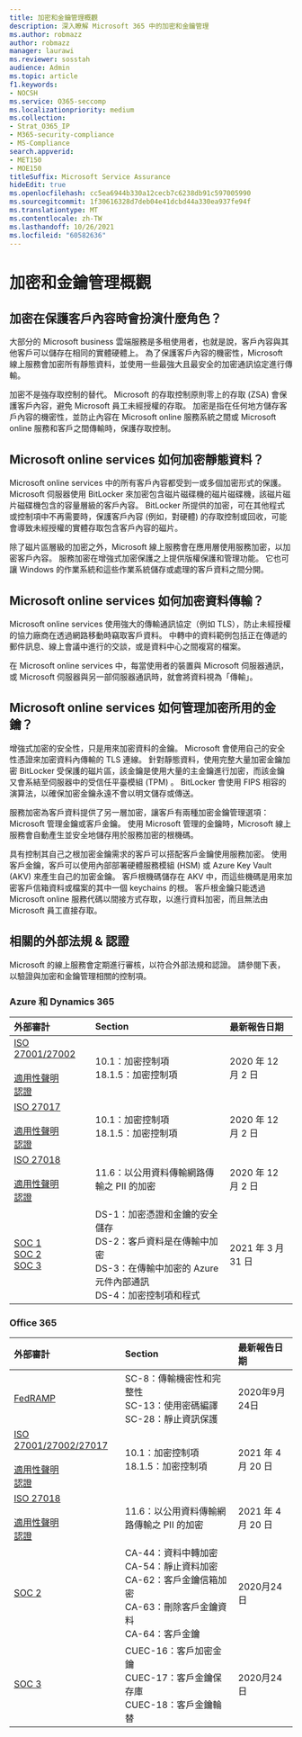 ```yaml
---
title: 加密和金鑰管理概觀
description: 深入瞭解 Microsoft 365 中的加密和金鑰管理
ms.author: robmazz
author: robmazz
manager: laurawi
ms.reviewer: sosstah
audience: Admin
ms.topic: article
f1.keywords:
- NOCSH
ms.service: O365-seccomp
ms.localizationpriority: medium
ms.collection:
- Strat_O365_IP
- M365-security-compliance
- MS-Compliance
search.appverid:
- MET150
- MOE150
titleSuffix: Microsoft Service Assurance
hideEdit: true
ms.openlocfilehash: cc5ea6944b330a12cecb7c6238db91c597005990
ms.sourcegitcommit: 1f30616328d7deb04e41dcbd44a330ea937fe94f
ms.translationtype: MT
ms.contentlocale: zh-TW
ms.lasthandoff: 10/26/2021
ms.locfileid: "60582636"
---
```

# <a name="encryption-and-key-management-overview"></a>加密和金鑰管理概觀

## <a name="what-role-does-encryption-play-in-protecting-customer-content"></a>加密在保護客戶內容時會扮演什麼角色？

大部分的 Microsoft business 雲端服務是多租使用者，也就是說，客戶內容與其他客戶可以儲存在相同的實體硬體上。 為了保護客戶內容的機密性，Microsoft 線上服務會加密所有靜態資料，並使用一些最強大且最安全的加密通訊協定進行傳輸。

加密不是強存取控制的替代。 Microsoft 的存取控制原則零上的存取 (ZSA) 會保護客戶內容，避免 Microsoft 員工未經授權的存取。 加密是指在任何地方儲存客戶內容的機密性，並防止內容在 Microsoft online 服務系統之間或 Microsoft online 服務和客戶之間傳輸時，保護存取控制。

## <a name="how-do-microsoft-online-services-encrypt-data-at-rest"></a>Microsoft online services 如何加密靜態資料？

Microsoft online services 中的所有客戶內容都受到一或多個加密形式的保護。 Microsoft 伺服器使用 BitLocker 來加密包含磁片磁碟機的磁片磁碟機，該磁片磁片磁碟機包含的容量層級的客戶內容。 BitLocker 所提供的加密，可在其他程式或控制項中不再需要時，保護客戶內容 (例如，對硬體) 的存取控制或回收，可能會導致未經授權的實體存取包含客戶內容的磁片。

除了磁片區層級的加密之外，Microsoft 線上服務會在應用層使用服務加密，以加密客戶內容。 服務加密在增強式加密保護之上提供版權保護和管理功能。 它也可讓 Windows 的作業系統和這些作業系統儲存或處理的客戶資料之間分開。

## <a name="how-do-microsoft-online-services-encrypt-data-in-transit"></a>Microsoft online services 如何加密資料傳輸？

Microsoft online services 使用強大的傳輸通訊協定（例如 TLS），防止未經授權的協力廠商在透過網路移動時竊取客戶資料。 中轉中的資料範例包括正在傳遞的郵件訊息、線上會議中進行的交談，或是資料中心之間複寫的檔案。

在 Microsoft online services 中，每當使用者的裝置與 Microsoft 伺服器通訊，或 Microsoft 伺服器與另一部伺服器通訊時，就會將資料視為「傳輸」。

## <a name="how-do-microsoft-online-services-manage-the-keys-used-for-encryption"></a>Microsoft online services 如何管理加密所用的金鑰？

增強式加密的安全性，只是用來加密資料的金鑰。 Microsoft 會使用自己的安全性憑證來加密資料內傳輸的 TLS 連線。 針對靜態資料，使用完整大量加密金鑰加密 BitLocker 受保護的磁片區，該金鑰是使用大量的主金鑰進行加密，而該金鑰又會系結至伺服器中的受信任平臺模組 (TPM) 。 BitLocker 會使用 FIPS 相容的演算法，以確保加密金鑰永遠不會以明文儲存或傳送。

服務加密為客戶資料提供了另一層加密，讓客戶有兩種加密金鑰管理選項： Microsoft 管理金鑰或客戶金鑰。 使用 Microsoft 管理的金鑰時，Microsoft 線上服務會自動產生並安全地儲存用於服務加密的根機碼。

具有控制其自己之根加密金鑰需求的客戶可以搭配客戶金鑰使用服務加密。 使用客戶金鑰，客戶可以使用內部部署硬體服務模組 (HSM) 或 Azure Key Vault (AKV) 來產生自己的加密金鑰。 客戶根機碼儲存在 AKV 中，而這些機碼是用來加密客戶信箱資料或檔案的其中一個 keychains 的根。 客戶根金鑰只能透過 Microsoft online 服務代碼以間接方式存取，以進行資料加密，而且無法由 Microsoft 員工直接存取。

## <a name="related-external-regulations--certifications"></a>相關的外部法規 & 認證

Microsoft 的線上服務會定期進行審核，以符合外部法規和認證。 請參閱下表，以驗證與加密和金鑰管理相關的控制項。

### <a name="azure-and-dynamics-365"></a>Azure 和 Dynamics 365

| **外部審計** | **Section** | **最新報告日期** |
|:--------------------|:------------|:-----------------------|
| [ISO 27001/27002](https://servicetrust.microsoft.com/ViewPage/MSComplianceGuideV3?command=Download&downloadType=Document&downloadId=e9116047-f327-430c-a83f-166b7e561ad6&tab=7027ead0-3d6b-11e9-b9e1-290b1eb4cdeb&docTab=7027ead0-3d6b-11e9-b9e1-290b1eb4cdeb_ISO_Reports) <br><br> [適用性聲明](https://servicetrust.microsoft.com/ViewPage/MSComplianceGuideV3?command=Download&downloadType=Document&downloadId=00af6c3e-7f3e-4e0d-8b0e-79f45ef2cef1&tab=7027ead0-3d6b-11e9-b9e1-290b1eb4cdeb&docTab=7027ead0-3d6b-11e9-b9e1-290b1eb4cdeb_ISO_Reports) <br> [認證](https://servicetrust.microsoft.com/ViewPage/MSComplianceGuideV3?command=Download&downloadType=Document&downloadId=d7af5304-3a31-40e6-9abb-e26352305d41&tab=7027ead0-3d6b-11e9-b9e1-290b1eb4cdeb&docTab=7027ead0-3d6b-11e9-b9e1-290b1eb4cdeb_ISO_Reports) | 10.1：加密控制項 <br> 18.1.5：加密控制項 | 2020 年 12 月 2 日 |
| [ISO 27017](https://servicetrust.microsoft.com/ViewPage/MSComplianceGuideV3?command=Download&downloadType=Document&downloadId=e9116047-f327-430c-a83f-166b7e561ad6&tab=7027ead0-3d6b-11e9-b9e1-290b1eb4cdeb&docTab=7027ead0-3d6b-11e9-b9e1-290b1eb4cdeb_ISO_Reports) <br><br> [適用性聲明](https://servicetrust.microsoft.com/ViewPage/MSComplianceGuideV3?command=Download&downloadType=Document&downloadId=a3bca0ac-867d-4204-b66b-13665f5f1e8d&tab=7027ead0-3d6b-11e9-b9e1-290b1eb4cdeb&docTab=7027ead0-3d6b-11e9-b9e1-290b1eb4cdeb_ISO_Reports) <br> [認證](https://servicetrust.microsoft.com/ViewPage/MSComplianceGuideV3?command=Download&downloadType=Document&downloadId=25718a8a-f34d-41e1-a95a-c49246508787&tab=7027ead0-3d6b-11e9-b9e1-290b1eb4cdeb&docTab=7027ead0-3d6b-11e9-b9e1-290b1eb4cdeb_ISO_Reports) | 10.1：加密控制項 <br> 18.1.5：加密控制項 | 2020 年 12 月 2 日 |
| [ISO 27018](https://servicetrust.microsoft.com/ViewPage/MSComplianceGuideV3?command=Download&downloadType=Document&downloadId=e9116047-f327-430c-a83f-166b7e561ad6&tab=7027ead0-3d6b-11e9-b9e1-290b1eb4cdeb&docTab=7027ead0-3d6b-11e9-b9e1-290b1eb4cdeb_ISO_Reports) <br><br> [適用性聲明](https://servicetrust.microsoft.com/ViewPage/MSComplianceGuideV3?command=Download&downloadType=Document&downloadId=00af6c3e-7f3e-4e0d-8b0e-79f45ef2cef1&tab=7027ead0-3d6b-11e9-b9e1-290b1eb4cdeb&docTab=7027ead0-3d6b-11e9-b9e1-290b1eb4cdeb_ISO_Reports) <br> [認證](https://servicetrust.microsoft.com/ViewPage/MSComplianceGuideV3?command=Download&downloadType=Document&downloadId=56904fc3-0942-4ff5-9eef-7cabc751a25c&tab=7027ead0-3d6b-11e9-b9e1-290b1eb4cdeb&docTab=7027ead0-3d6b-11e9-b9e1-290b1eb4cdeb_ISO_Reports) | 11.6：以公用資料傳輸網路傳輸之 PII 的加密 | 2020 年 12 月 2 日 |
| [SOC 1](https://servicetrust.microsoft.com/ViewPage/MSComplianceGuideV3?command=Download&downloadType=Document&downloadId=b8721ebd-af20-42fe-b22f-8332b0a19517&tab=7027ead0-3d6b-11e9-b9e1-290b1eb4cdeb&docTab=7027ead0-3d6b-11e9-b9e1-290b1eb4cdeb_SOC_%2F_SSAE_16_Reports) <br> [SOC 2](https://servicetrust.microsoft.com/ViewPage/MSComplianceGuideV3?command=Download&downloadType=Document&downloadId=234a0f57-83c1-4afc-a586-a0e7a59592f7&tab=7027ead0-3d6b-11e9-b9e1-290b1eb4cdeb&docTab=7027ead0-3d6b-11e9-b9e1-290b1eb4cdeb_SOC_%2F_SSAE_16_Reports) <br> [SOC 3](https://servicetrust.microsoft.com/ViewPage/MSComplianceGuideV3?command=Download&downloadType=Document&downloadId=75c8cbf6-e456-473c-a05e-34fea888ec2a&tab=7027ead0-3d6b-11e9-b9e1-290b1eb4cdeb&docTab=7027ead0-3d6b-11e9-b9e1-290b1eb4cdeb_SOC_%2F_SSAE_16_Reports) | DS-1：加密憑證和金鑰的安全儲存 <br> DS-2：客戶資料是在傳輸中加密 <br> DS-3：在傳輸中加密的 Azure 元件內部通訊 <br> DS-4：加密控制項和程式 | 2021 年 3 月 31 日 |

### <a name="office-365"></a>Office 365

| **外部審計** | **Section** | **最新報告日期** |
|:--------------------|:------------|:-----------------------|
| [FedRAMP](https://compliance.microsoft.com/compliancemanager) | SC-8：傳輸機密性和完整性 <br> SC-13：使用密碼編譯 <br> SC-28：靜止資訊保護 <br>  | 2020年9月24日 |
| [ISO 27001/27002/27017](https://servicetrust.microsoft.com/ViewPage/MSComplianceGuideV3?command=Download&downloadType=Document&downloadId=8d625374-4f2d-49f8-9d37-a4281ba98222&tab=7027ead0-3d6b-11e9-b9e1-290b1eb4cdeb&docTab=7027ead0-3d6b-11e9-b9e1-290b1eb4cdeb_ISO_Reports) <br><br> [適用性聲明](https://servicetrust.microsoft.com/ViewPage/MSComplianceGuideV3?command=Download&downloadType=Document&downloadId=c0df4ce8-c77e-4183-84eb-c8688470d8b1&tab=7027ead0-3d6b-11e9-b9e1-290b1eb4cdeb&docTab=7027ead0-3d6b-11e9-b9e1-290b1eb4cdeb_ISO_Reports) <br> [認證](https://servicetrust.microsoft.com/ViewPage/MSComplianceGuideV3?command=Download&downloadType=Document&downloadId=1e84a14a-2468-45ac-9412-5e53250d57ec&tab=7027ead0-3d6b-11e9-b9e1-290b1eb4cdeb&docTab=7027ead0-3d6b-11e9-b9e1-290b1eb4cdeb_ISO_Reports) | 10.1：加密控制項 <br> 18.1.5：加密控制項 | 2021 年 4 月 20 日 |
| [ISO 27018](https://servicetrust.microsoft.com/ViewPage/MSComplianceGuideV3?command=Download&downloadType=Document&downloadId=8d625374-4f2d-49f8-9d37-a4281ba98222&tab=7027ead0-3d6b-11e9-b9e1-290b1eb4cdeb&docTab=7027ead0-3d6b-11e9-b9e1-290b1eb4cdeb_ISO_Reports) <br><br> [適用性聲明](https://servicetrust.microsoft.com/ViewPage/MSComplianceGuideV3?command=Download&downloadType=Document&downloadId=c0df4ce8-c77e-4183-84eb-c8688470d8b1&tab=7027ead0-3d6b-11e9-b9e1-290b1eb4cdeb&docTab=7027ead0-3d6b-11e9-b9e1-290b1eb4cdeb_ISO_Reports) <br> [認證](https://servicetrust.microsoft.com/ViewPage/MSComplianceGuideV3?command=Download&downloadType=Document&downloadId=43e89534-f48d-42ea-a7a7-3523ff516036&tab=7027ead0-3d6b-11e9-b9e1-290b1eb4cdeb&docTab=7027ead0-3d6b-11e9-b9e1-290b1eb4cdeb_ISO_Reports) | 11.6：以公用資料傳輸網路傳輸之 PII 的加密 | 2021 年 4 月 20 日 |
| [SOC 2](https://servicetrust.microsoft.com/ViewPage/MSComplianceGuideV3?command=Download&downloadType=Document&downloadId=a73c1738-7892-42b7-acd3-87b6371c53f6&tab=7027ead0-3d6b-11e9-b9e1-290b1eb4cdeb&docTab=7027ead0-3d6b-11e9-b9e1-290b1eb4cdeb_SOC_%2F_SSAE_16_Reports) | CA-44：資料中轉加密 <br> CA-54：靜止資料加密 <br> CA-62：客戶金鑰信箱加密 <br> CA-63：刪除客戶金鑰資料 <br> CA-64：客戶金鑰 | 2020月24日 |
| [SOC 3](https://servicetrust.microsoft.com/ViewPage/MSComplianceGuideV3?command=Download&downloadType=Document&downloadId=274054e5-4968-48d2-bf94-9a8eda5d7a93&tab=7027ead0-3d6b-11e9-b9e1-290b1eb4cdeb&docTab=7027ead0-3d6b-11e9-b9e1-290b1eb4cdeb_SOC_%2F_SSAE_16_Reports) | CUEC-16：客戶加密金鑰 <br> CUEC-17：客戶金鑰保存庫 <br>  CUEC-18：客戶金鑰輪替| 2020月24日 |
